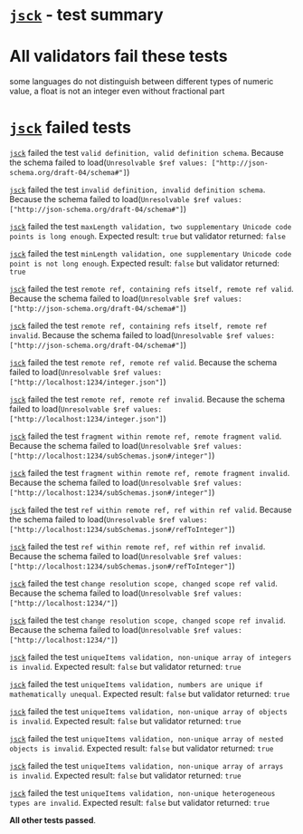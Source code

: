 # [`jsck`](https://github.com/pandastrike/jsck) - test summary

# All validators fail these tests

some languages do not distinguish between different types of numeric value, a float is not an integer even without fractional part


# [`jsck`](https://github.com/pandastrike/jsck) failed tests

[`jsck`](https://github.com/pandastrike/jsck) failed the test `valid definition, valid definition schema`. Because the schema failed to load(`Unresolvable $ref values: ["http://json-schema.org/draft-04/schema#"]`)

[`jsck`](https://github.com/pandastrike/jsck) failed the test `invalid definition, invalid definition schema`. Because the schema failed to load(`Unresolvable $ref values: ["http://json-schema.org/draft-04/schema#"]`)

[`jsck`](https://github.com/pandastrike/jsck) failed the test `maxLength validation, two supplementary Unicode code points is long enough`. Expected result: `true` but validator returned: `false`

[`jsck`](https://github.com/pandastrike/jsck) failed the test `minLength validation, one supplementary Unicode code point is not long enough`. Expected result: `false` but validator returned: `true`

[`jsck`](https://github.com/pandastrike/jsck) failed the test `remote ref, containing refs itself, remote ref valid`. Because the schema failed to load(`Unresolvable $ref values: ["http://json-schema.org/draft-04/schema#"]`)

[`jsck`](https://github.com/pandastrike/jsck) failed the test `remote ref, containing refs itself, remote ref invalid`. Because the schema failed to load(`Unresolvable $ref values: ["http://json-schema.org/draft-04/schema#"]`)

[`jsck`](https://github.com/pandastrike/jsck) failed the test `remote ref, remote ref valid`. Because the schema failed to load(`Unresolvable $ref values: ["http://localhost:1234/integer.json"]`)

[`jsck`](https://github.com/pandastrike/jsck) failed the test `remote ref, remote ref invalid`. Because the schema failed to load(`Unresolvable $ref values: ["http://localhost:1234/integer.json"]`)

[`jsck`](https://github.com/pandastrike/jsck) failed the test `fragment within remote ref, remote fragment valid`. Because the schema failed to load(`Unresolvable $ref values: ["http://localhost:1234/subSchemas.json#/integer"]`)

[`jsck`](https://github.com/pandastrike/jsck) failed the test `fragment within remote ref, remote fragment invalid`. Because the schema failed to load(`Unresolvable $ref values: ["http://localhost:1234/subSchemas.json#/integer"]`)

[`jsck`](https://github.com/pandastrike/jsck) failed the test `ref within remote ref, ref within ref valid`. Because the schema failed to load(`Unresolvable $ref values: ["http://localhost:1234/subSchemas.json#/refToInteger"]`)

[`jsck`](https://github.com/pandastrike/jsck) failed the test `ref within remote ref, ref within ref invalid`. Because the schema failed to load(`Unresolvable $ref values: ["http://localhost:1234/subSchemas.json#/refToInteger"]`)

[`jsck`](https://github.com/pandastrike/jsck) failed the test `change resolution scope, changed scope ref valid`. Because the schema failed to load(`Unresolvable $ref values: ["http://localhost:1234/"]`)

[`jsck`](https://github.com/pandastrike/jsck) failed the test `change resolution scope, changed scope ref invalid`. Because the schema failed to load(`Unresolvable $ref values: ["http://localhost:1234/"]`)

[`jsck`](https://github.com/pandastrike/jsck) failed the test `uniqueItems validation, non-unique array of integers is invalid`. Expected result: `false` but validator returned: `true`

[`jsck`](https://github.com/pandastrike/jsck) failed the test `uniqueItems validation, numbers are unique if mathematically unequal`. Expected result: `false` but validator returned: `true`

[`jsck`](https://github.com/pandastrike/jsck) failed the test `uniqueItems validation, non-unique array of objects is invalid`. Expected result: `false` but validator returned: `true`

[`jsck`](https://github.com/pandastrike/jsck) failed the test `uniqueItems validation, non-unique array of nested objects is invalid`. Expected result: `false` but validator returned: `true`

[`jsck`](https://github.com/pandastrike/jsck) failed the test `uniqueItems validation, non-unique array of arrays is invalid`. Expected result: `false` but validator returned: `true`

[`jsck`](https://github.com/pandastrike/jsck) failed the test `uniqueItems validation, non-unique heterogeneous types are invalid`. Expected result: `false` but validator returned: `true`

**All other tests passed**.
